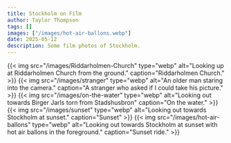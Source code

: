 ```yaml
---
title: Stockholm on Film
author: Taylor Thompson
tags: []
images: ["/images/hot-air-ballons.webp"]
date: 2025-05-12
description: Some film photos of Stockholm.
---
```


{{< img src="/images/Riddarholmen-Church" type="webp" alt="Looking up at Riddarholmen Church from the ground." caption="Riddarholmen Church." >}}
{{< img src="/images/stranger" type="webp" alt="An older man staring into the camera." caption="A stranger who asked if I could take his picture." >}}
{{< img src="/images/on-the-water" type="webp" alt="Looking out towards Birger Jarls torn from Stadshusbron" caption="On the water." >}}
{{< img src="/images/sunset" type="webp" alt="Looking out towards Stockholm at sunset." caption="Sunset" >}}
{{< img src="/images/hot-air-ballons" type="webp" alt="Looking out towards Stockholm at sunset with hot air ballons in the foreground." caption="Sunset ride." >}}

